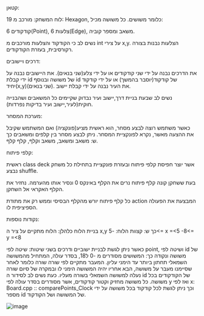 קטאן:

לוח המשחק: מורכב מ 19: Hexagon, כלומר משושים. כל משושה מכיל:

6 קודקודים(Point), 6 צלעות(Edge), משאב ומספר קוביה.

נשים לב כי הקודקוד והצלעות מורכבים מ int על צירי x,y. הצלעות נבנות בצורה רקורסיבית, בעזרת הקודקודים.

דרכים ויישובים:

את הדרכים נבנה על ידי שני קודקודים או על ידי צלע(שני בנאים). את היישובים נבנה על ידי קבלת id של משושה ובנוסף id של קודקוד(יוסבר בהמשך) או על ידי קודקוד יחיד(x,y)(שני בנאים). את העיר נבנה על ידי קבלת יישוב.

נשים לב שבעת בניית דרך,יישוב ועיר נבדוק שקיימים כל המשאבים ושהבנייה חוקית(לעיר,יישוב ועיר בדיקות נפרדות).

מערכת המסחר:

כאשר משתמש רוצה לבצע מסחר, הוא ראשית מציע(פונקציה) ואם המשתמש שקיבל את ההצעה מאשר, נקרא לפונקציית המסחר. ניתן לבצע מסחר בין קלפים ומשאבים כך ש: משאב ומשאב, משאב וקלף, קלף קלף.

קלפי פיתוח:

ראשית class deck אשר יוצר חפיסת קלפי פיתוח ובעזרת פונקציית בתחילת כל משחק נבצע shuffle.

בעת ששחקן קונה קלף פיתוח נרים את הקלף באינקס 0 ונסיר אותו מהערמה. נחזיר את הקלף האקראי אל השחקן.

כל קלף פיתוח יורש מהקלף הבסיסי וממש רק את מתודת action המבצעת את הפעולה הספיציפית לו.

נקודות נוספות:

בניית הלוח כלהלן: הלוח מתקיים על ציר ה x,y כך ש: קצוות הלוח: -5<= x =<5 -8<= y =<8

כאשר ניתן לגשת לבניית ישוביים ודרכים בשני שיטות: שיטה לפי point, ושיטה לפי id של משושה ונקודה כך: המשושים מסודרים מ -0 ל18, בסדר עולה, המתחיל מהמשושה השמאלי תחתון ביותר עד הימני עליון. המעבר מתקיים לפי שורה שורה כלומר לאחר שסיימנו מעבר על משושה, הבא אחריו יהיה המשושה הימני לו ובמקרה של סיום שורה נעלה למשושה השמאלי בשורה מעליו. כעת נשים לב לסידור ה id של הקודקודים בכל משושה. כל משושה מחזיק וקטור קודקודים, אשר מסודרים בסדר עולה לפי y ואז לפי x: Board.cpp :: comparePoints_Clock וכך ניתן לגשת לכל קודקוד בכל משושה על ידי מספר id של המשושה ושל הקודקוד.

![image](https://github.com/ShoamIv/Ex3_SW2/assets/155763643/1605e21e-1a66-40c6-a0a3-7ed97d67f38f)

